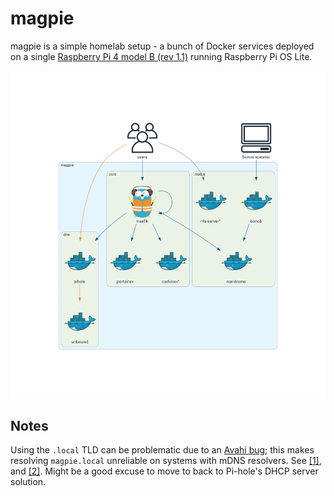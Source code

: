 # magpie

magpie is a simple homelab setup - a bunch of Docker services
deployed on a single
[Raspberry Pi 4 model B (rev 1.1)](https://www.raspberrypi.com/products/raspberry-pi-4-model-b/) running Raspberry Pi OS Lite.

![Architecture diagram](assets/architecture.png)

## Notes

Using the `.local` TLD can be problematic due to an
[Avahi bug](https://wiki.archlinux.org/title/Avahi#Hostname_changes_with_appending_incrementing_numbers);
this makes resolving `magpie.local` unreliable on systems with mDNS resolvers.
See [[1]](https://www.howtogeek.com/167190/how-and-why-to-assign-the-.local-domain-to-your-raspberry-pi/),
and [[2]](https://www.ctrl.blog/entry/homenet-domain-name.html).
Might be a good excuse to move to back to Pi-hole's DHCP server solution.
